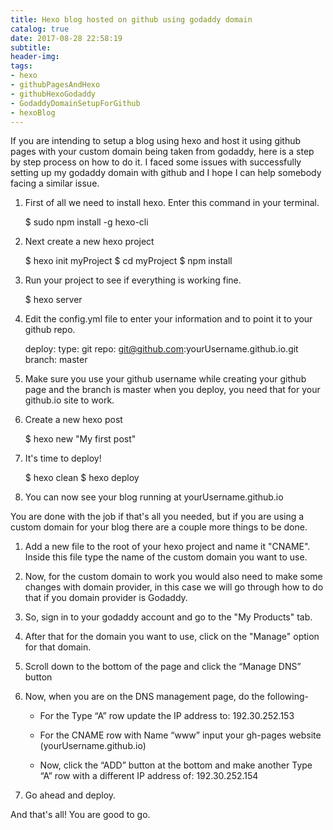 ```yaml
---
title: Hexo blog hosted on github using godaddy domain
catalog: true
date: 2017-08-28 22:58:19
subtitle:
header-img:
tags:
- hexo
- githubPagesAndHexo
- githubHexoGodaddy
- GodaddyDomainSetupForGithub
- hexoBlog
---
```

If you are intending to setup a blog using hexo and host it using github pages with your custom domain being taken from godaddy, here is a step by step process on how to do it.
I faced some issues with successfully setting up my godaddy domain with github and I hope I can help somebody facing a similar issue.

1. First of all we need to install hexo. Enter this command in your terminal.

    $ sudo npm install -g hexo-cli

2. Next create a new hexo project

    $ hexo init myProject
    $ cd myProject
    $ npm install

3. Run your project to see if everything is working fine.

    $ hexo server

4. Edit the config.yml file to enter your information and to point it to your github repo.

    deploy:
      type: git
      repo: git@github.com:yourUsername.github.io.git
      branch: master

5. Make sure you use your github username while creating your github page and the branch is master when you deploy, you need that for your github.io site to work.

6. Create a new hexo post

    $ hexo new "My first post"

7. It's time to deploy!

    $ hexo clean
    $ hexo deploy

8. You can now see your blog running at yourUsername.github.io

You are done with the job if that's all you needed, but if you are using a custom domain for your blog there are a couple more things to be done.

1. Add a new file to the root of your hexo project and name it "CNAME". Inside this file type the name of the custom domain you want to use.

2. Now, for the custom domain to work you would also need to make some changes with domain provider, in this case we will go through how to do that if you domain provider is Godaddy.

3. So, sign in to your godaddy account and go to the "My Products" tab.

4. After that for the domain you want to use, click on the "Manage" option for that domain.

5. Scroll down to the bottom of the page and click the “Manage DNS” button

6. Now, when you are on the DNS management page, do the following-

    - For the Type “A” row update the IP address to: 192.30.252.153

    - For the CNAME row with Name “www” input your gh-pages website (yourUsername.github.io)

    - Now, click the “ADD” button at the bottom and make another Type “A” row with a different IP address of: 192.30.252.154

7. Go ahead and deploy.

And that's all! You are good to go.